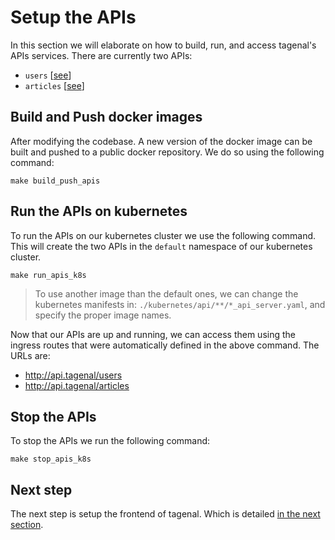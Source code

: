 # Setup the APIs

In this section we will elaborate on how to build, run, and access tagenal's APIs services. There are currently two APIs:

- `users` [[see](./api/users/)]
- `articles` [[see](./api/articles/)]

## Build and Push docker images

After modifying the codebase. A new version of the docker image can be built and pushed to a public docker repository. We do so using the following command:

```
make build_push_apis
```

## Run the APIs on kubernetes

To run the APIs on our kubernetes cluster we use the following command. This will create the two APIs in the `default` namespace of our kubernetes cluster.

```
make run_apis_k8s
```

> To use another image than the default ones, we can change the kubernetes manifests in: `./kubernetes/api/**/*_api_server.yaml`, and specify the proper image names.

Now that our APIs are up and running, we can access them using the ingress routes that were automatically defined in the above command. The URLs are:

- http://api.tagenal/users
- http://api.tagenal/articles

## Stop the APIs

To stop the APIs we run the following command:

```
make stop_apis_k8s
```

## Next step

The next step is setup the frontend of tagenal. Which is detailed [in the next section](./setup-frontend.md).